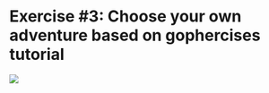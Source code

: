 # Exercise #3: Choose your own adventure based on gophercises tutorial
![](http://s8wwggk.5.161.48.105.sslip.io/react-react-react-golang)